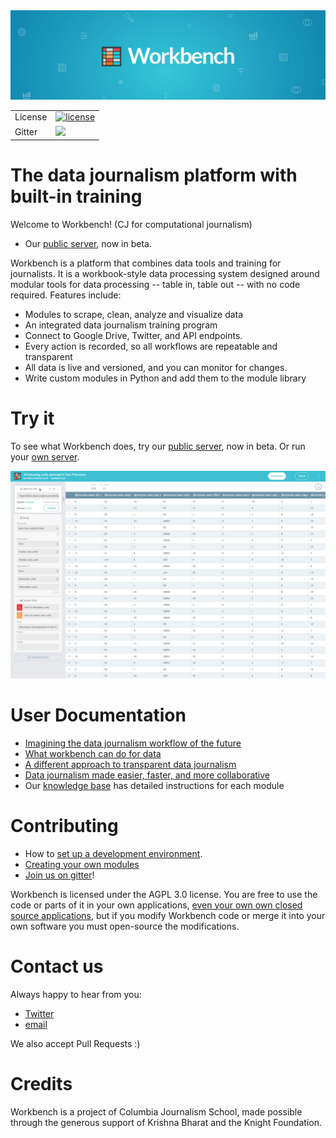 <div align="center" class='mb-3'>
  <img src="https://github.com/CJWorkbench/cjworkbench/blob/master/assets/images/banner.jpg"><br>
</div>

<table>
<tr>
  <td>License</td>
  <td>
    <a href="https://github.com/cjworkbench/cjworkbench/blob/master/LICENSE">
      <img src="https://img.shields.io/badge/license-AGPL-blue.svg" alt="license" />
    </a>
  </td>
</tr>
<tr>
  <td>Gitter</td>
    <td>
      <a href="https://gitter.im/workbenchdata/Lobby">
        <img src="https://badges.gitter.im/Join%20Chat.svg" />
      </a>
  </td>
</tr>
</table>


#  The data journalism platform with built-in training

Welcome to Workbench! (CJ for computational journalism)

- Our [public server](http://workbenchdata.com), now in beta.

Workbench is a platform that combines data tools and training for journalists. It is a workbook-style data processing system designed around modular tools for data processing -- table in, table out -- with no code required. Features include:

- Modules to scrape, clean, analyze and visualize data
- An integrated data journalism training program
- Connect to Google Drive, Twitter, and API endpoints.
- Every action is recorded, so all workflows are repeatable and transparent
- All data is live and versioned, and you can monitor for changes.
- Write custom modules in Python and add them to the module library

# Try it

To see what Workbench does, try our [public server](http://workbenchdata.org), now in beta. Or run your [own server](https://github.com/CJWorkbench/cjworkbench/wiki/Deployment).

<div align="center">
  <img src="https://github.com/CJWorkbench/cjworkbench/blob/master/assets/images/demoSignup.gif"><br>
</div>

# User Documentation

- [Imagining the data journalism workflow of the future](https://medium.com/@Workbench/seriously-no-more-spreadsheets-imagining-the-data-journalism-workflow-of-the-future-386336e12048)
- [What workbench can do for data](https://medium.com/@Workbench/what-workbench-can-do-for-data-c8534384c978)
- [A different approach to transparent data journalism](https://medium.com/@Workbench/a-different-approach-to-transparent-data-journalism-a019d23595f2)
- [Data journalism made easier, faster, and more collaborative](https://medium.com/@Workbench/data-journalism-made-easier-faster-and-more-collaborative-e33081bf0080)
- Our [knowledge base](http://help.workbenchdata.com/) has detailed instructions for each module

# Contributing

- How to [set up a development environment](https://github.com/CJWorkbench/cjworkbench/wiki/Setting-up-a-development-environment).
- [Creating your own modules](https://github.com/CJWorkbench/cjworkbench/wiki/Creating-A-Module)
- [Join us on gitter](https://gitter.im/workbenchdata/Lobby)!

Workbench is licensed under the AGPL 3.0 license. You are free to use the code or parts of it in your own applications, [even your own own closed source applications](https://softwareengineering.stackexchange.com/questions/107883/agpl-what-you-can-do-and-wh), but if you modify Workbench code or merge it into your own software you must open-source the modifications.

# Contact us
Always happy to hear from you:
 - [Twitter](https://twitter.com/workbenchdata)
 - [email](mailto:hello@workbenchdata.org)

 We also accept Pull Requests :)

# Credits
Workbench is a project of Columbia Journalism School, made possible through the generous support of Krishna Bharat and the Knight Foundation.
